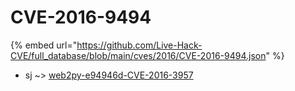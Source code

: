 # CVE-2016-9494
{% embed url="https://github.com/Live-Hack-CVE/full_database/blob/main/cves/2016/CVE-2016-9494.json" %}

* sj ~> [web2py-e94946d-CVE-2016-3957](https://www.alice-snow.ru/2016/database/cve-2016-9494/web2py-e94946d-cve-2016-3957-sj)